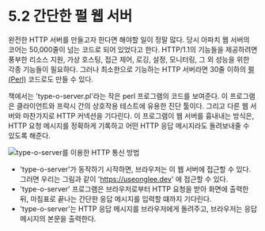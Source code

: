 # 5.2 간단한 펄 웹 서버

완전한 HTTP 서버를 만들고자 한다면 해야할 일이 정말 많다. 당시 아파치 웹 서버의 코어는 50,000줄이 넘는 코드로 되어 있었다고 한다. HTTP/1.1의 기능들을 제공하려면 풍부한 리소스 지원, 가상 호스팅, 접근 제어, 로깅, 설정, 모니터링, 그 외 성능을 위한 각종 기능들이 필요하다. 그러나 최소한으로 기능하는 HTTP 서버라면 30줄 이하의 [펄(Perl)](https://www.perl.org/) 코드로도 만들 수 있다.

책에서는 'type-o-server.pl'라는 작은 perl 프로그램의 코드를 보여준다. 이 프로그램은 클라이언트와 프락시 간의 상호작용 테스트에 유용한 진단 툴이다. 그리고 다른 웹 서버와 마찬가지로 HTTP 커넥션을 기다린다. 이 프로그램이 웹 서버를 흉내내는 방식은, HTTP 요청 메시지를 정확하게 기록하고 어떤 HTTP 응답 메시지라도 돌려보내줄 수 있도록 해준다.

![type-o-server를 이용한 HTTP 통신 방법](https://user-images.githubusercontent.com/75570915/206895322-08a2d44a-5412-4e29-855d-294093c19eb1.png)

- 'type-o-server'가 동작하기 시작하면, 브라우저는 이 웹 서버에 접근할 수 있다. 그러면 우리는 그림과 같이 'https://useonglee.dev' 에 접근할 수 있다.
- 'type-o-server' 프로그램은 브라우저로부터 HTTP 요청을 받아 화면에 출력한 뒤, 마침표로 끝나는 간단한 응답 메시지를 입력할 떄까지 기다린다.
- 'type-o-server'는 HTTP 응답 메시지를 브라우저에게 돌려주고, 브라우저는 응답 메시지의 본문을 출력한다.